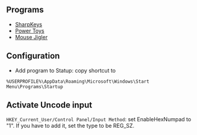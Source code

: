 
## Programs

* [SharpKeys](https://github.com/randyrants/sharpkeys/)
* [Power Toys](https://github.com/microsoft/PowerToys/releases/)
* [Mouse Jigler]([https://dnlwd.best/mousejiggler/](https://github.com/arkane-systems/mousejiggler))

## Configuration
* Add program to Statup: copy shortcut to 
```
%USERPROFILE%\AppData\Roaming\Microsoft\Windows\Start Menu\Programs\Startup
```

## Activate Uncode input
`HKEY_Current_User/Control Panel/Input Method`: set EnableHexNumpad to "1". If you have to add it, set the type to be REG_SZ.

